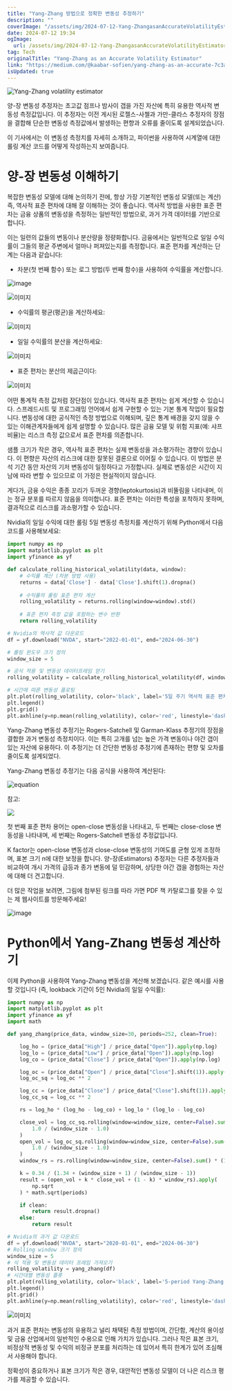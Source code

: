 ```yaml
---
title: "Yang-Zhang 방법으로 정확한 변동성 추정하기"
description: ""
coverImage: "/assets/img/2024-07-12-Yang-ZhangasanAccurateVolatilityEstimator_0.png"
date: 2024-07-12 19:34
ogImage: 
  url: /assets/img/2024-07-12-Yang-ZhangasanAccurateVolatilityEstimator_0.png
tag: Tech
originalTitle: "Yang-Zhang as an Accurate Volatility Estimator"
link: "https://medium.com/@kaabar-sofien/yang-zhang-as-an-accurate-7c3a3650e3f6"
isUpdated: true
---
```






![Yang-Zhang volatility estimator](/assets/img/2024-07-12-Yang-ZhangasanAccurateVolatilityEstimator_0.png)

양-장 변동성 추정자는 초고값 점프나 밤사이 갭을 가진 자산에 특히 유용한 역사적 변동성 측정값입니다. 이 추정자는 이전 게시된 로젤스-사첼과 가만-클라스 추정자의 장점을 결합해 단순한 변동성 측정값에서 발생하는 편향과 오류를 줄이도록 설계되었습니다.

이 기사에서는 이 변동성 측정치를 자세히 소개하고, 파이썬을 사용하여 시계열에 대한 롤링 계산 코드를 어떻게 작성하는지 보여줍니다.

# 양-장 변동성 이해하기


<div class="content-ad"></div>

복잡한 변동성 모델에 대해 논의하기 전에, 항상 가장 기본적인 변동성 모델(또는 계산) 즉, 역사적 표준 편차에 대해 잘 이해하는 것이 좋습니다. 역사적 방법을 사용한 표준 편차는 금융 상품의 변동성을 측정하는 일반적인 방법으로, 과거 가격 데이터를 기반으로 합니다.

이는 일련의 값들의 변동이나 분산량을 정량화합니다. 금융에서는 일반적으로 일일 수익률이 그들의 평균 주변에서 얼마나 퍼져있는지를 측정합니다. 표준 편차를 계산하는 단계는 다음과 같습니다:

- 차분(첫 번째 함수) 또는 로그 방법(두 번째 함수)을 사용하여 수익률을 계산합니다.

![image](/assets/img/2024-07-12-Yang-ZhangasanAccurateVolatilityEstimator_1.png)

<div class="content-ad"></div>


![이미지](/assets/img/2024-07-12-Yang-ZhangasanAccurateVolatilityEstimator_2.png)

- 수익률의 평균(평균)을 계산하세요:

![이미지](/assets/img/2024-07-12-Yang-ZhangasanAccurateVolatilityEstimator_3.png)

- 일일 수익률의 분산을 계산하세요:


<div class="content-ad"></div>


![이미지](/assets/img/2024-07-12-Yang-ZhangasanAccurateVolatilityEstimator_4.png)

- 표준 편차는 분산의 제곱근이다:

![이미지](/assets/img/2024-07-12-Yang-ZhangasanAccurateVolatilityEstimator_5.png)

어떤 통계적 측정 값처럼 장단점이 있습니다. 역사적 표준 편차는 쉽게 계산할 수 있습니다. 스프레드시트 및 프로그래밍 언어에서 쉽게 구현할 수 있는 기본 통계 작업이 필요합니다. 변동성에 대한 공식적인 측정 방법으로 이해되며, 깊은 통계 배경을 갖지 않을 수 있는 이해관계자들에게 쉽게 설명할 수 있습니다. 많은 금융 모델 및 위험 지표(예: 샤프 비율)는 리스크 측정 값으로서 표준 편차를 의존합니다.


<div class="content-ad"></div>

샘플 크기가 작은 경우, 역사적 표준 편차는 실제 변동성을 과소평가하는 경향이 있습니다. 이 편향은 자산의 리스크에 대한 잘못된 결론으로 이어질 수 있습니다. 이 방법은 분석 기간 동안 자산의 기저 변동성이 일정하다고 가정합니다. 실제로 변동성은 시간이 지남에 따라 변할 수 있으므로 이 가정은 현실적이지 않습니다.

게다가, 금융 수익은 종종 꼬리가 두꺼운 경향(leptokurtosis)과 비뚤림을 나타내며, 이는 정규 분포를 따르지 않음을 의미합니다. 표준 편차는 이러한 특성을 포착하지 못하며, 결과적으로 리스크를 과소평가할 수 있습니다.

Nvidia의 일일 수익에 대한 롤링 5일 변동성 측정치를 계산하기 위해 Python에서 다음 코드를 사용해보세요:

```python
import numpy as np
import matplotlib.pyplot as plt
import yfinance as yf

def calculate_rolling_historical_volatility(data, window):
    # 수익률 계산 (차분 방법 사용)
    returns = data['Close'] - data['Close'].shift(1).dropna()
    
    # 수익률의 롤링 표준 편차 계산
    rolling_volatility = returns.rolling(window=window).std()
    
    # 표준 편차 측정 값을 포함하는 변수 반환
    return rolling_volatility

# Nvidia의 역사적 값 다운로드
df = yf.download("NVDA", start="2022-01-01", end="2024-06-30")

# 롤링 윈도우 크기 정의
window_size = 5

# 공식 적용 및 변동성 데이터프레임 얻기
rolling_volatility = calculate_rolling_historical_volatility(df, window=window_size)

# 시간에 따른 변동성 플로팅
plt.plot(rolling_volatility, color='black', label='5일 주기 역사적 표준 편차')
plt.legend()
plt.grid()
plt.axhline(y=np.mean(rolling_volatility), color='red', linestyle='dashed')
```

<div class="content-ad"></div>

Yang-Zhang 변동성 추정기는 Rogers-Satchell 및 Garman-Klass 추정기의 장점을 결합한 과거 변동성 측정치이다. 이는 특히 고개를 넘는 높은 가격 변동이나 야간 갭이 있는 자산에 유용하다. 이 추정기는 더 간단한 변동성 추정기에 존재하는 편향 및 오차를 줄이도록 설계되었다.

Yang-Zhang 변동성 추정기는 다음 공식을 사용하여 계산된다:

![equation](/assets/img/2024-07-12-Yang-ZhangasanAccurateVolatilityEstimator_6.png)

참고:

<div class="content-ad"></div>

<img src="/assets/img/2024-07-12-Yang-ZhangasanAccurateVolatilityEstimator_7.png" />

첫 번째 표준 편차 용어는 open-close 변동성을 나타내고, 두 번째는 close-close 변동성을 나타내며, 세 번째는 Rogers-Satchell 변동성 추정값입니다.

K factor는 open-close 변동성과 close-close 변동성의 기여도를 균형 있게 조정하며, 표본 크기 n에 대한 보정을 합니다. 양-장(Estimators) 추정자는 다른 추정자들과 비교하여 개시 가격의 급등과 종가 변동에 덜 민감하며, 상당한 야간 갭을 경험하는 자산에 대해 더 견고합니다.

더 많은 작업을 보려면, 그림에 첨부된 링크를 따라 가면 PDF 책 카탈로그를 찾을 수 있는 제 웹사이트를 방문해주세요!

<div class="content-ad"></div>


![image](/assets/img/2024-07-12-Yang-ZhangasanAccurateVolatilityEstimator_8.png)

# Python에서 Yang-Zhang 변동성 계산하기

이제 Python을 사용하여 Yang-Zhang 변동성을 계산해 보겠습니다. 같은 예시를 사용할 것입니다 (즉, lookback 기간이 5인 Nvidia의 일일 수익률):

```python
import numpy as np
import matplotlib.pyplot as plt
import yfinance as yf
import math

def yang_zhang(price_data, window_size=30, periods=252, clean=True):

    log_ho = (price_data["High"] / price_data["Open"]).apply(np.log)
    log_lo = (price_data["Low"] / price_data["Open"]).apply(np.log)
    log_co = (price_data["Close"] / price_data["Open"]).apply(np.log)

    log_oc = (price_data["Open"] / price_data["Close"].shift(1)).apply(np.log)
    log_oc_sq = log_oc ** 2

    log_cc = (price_data["Close"] / price_data["Close"].shift(1)).apply(np.log)
    log_cc_sq = log_cc ** 2

    rs = log_ho * (log_ho - log_co) + log_lo * (log_lo - log_co)

    close_vol = log_cc_sq.rolling(window=window_size, center=False).sum() * (
        1.0 / (window_size - 1.0)
    )
    open_vol = log_oc_sq.rolling(window=window_size, center=False).sum() * (
        1.0 / (window_size - 1.0)
    )
    window_rs = rs.rolling(window=window_size, center=False).sum() * (1.0 / (window_size - 1.0))

    k = 0.34 / (1.34 + (window_size + 1) / (window_size - 1))
    result = (open_vol + k * close_vol + (1 - k) * window_rs).apply(
        np.sqrt
    ) * math.sqrt(periods)

    if clean:
        return result.dropna()
    else:
        return result

# Nvidia의 과거 값 다운로드
df = yf.download("NVDA", start="2020-01-01", end="2024-06-30")
# Rolling window 크기 정의
window_size = 5
# 식 적용 및 변동성 데이터 프레임 가져오기
rolling_volatility = yang_zhang(df)
# 시간대별 변동성 플롯
plt.plot(rolling_volatility, color='black', label='5-period Yang-Zhang 변동성')
plt.legend()
plt.grid()
plt.axhline(y=np.mean(rolling_volatility), color='red', linestyle='dashed)
```


<div class="content-ad"></div>

![이미지](/assets/img/2024-07-12-Yang-ZhangasanAccurateVolatilityEstimator_9.png)

과거 표준 편차는 변동성의 유용하고 널리 채택된 측정 방법이며, 간단함, 계산의 용이성 및 금융 산업에서의 일반적인 수용으로 인해 가치가 있습니다. 그러나 작은 표본 크기, 비정상적 변동성 및 수익의 비정규 분포를 처리하는 데 있어서 특히 한계가 있어 조심해서 사용해야 합니다.

정확성이 중요하거나 표본 크기가 작은 경우, 대안적인 변동성 모델이 더 나은 리스크 평가를 제공할 수 있습니다.